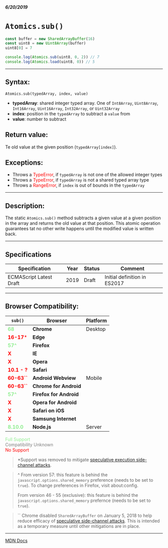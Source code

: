 ##### 6/20/2019
# `Atomics.sub()`

```js
const buffer = new SharedArrayBuffer(16)
const uint8 = new Uint8Array(buffer)
uint8[0] = 7

console.log(Atomics.sub(uint8, 0, 2)) // 7
console.log(Atomics.load(uint8, 0)) // 5
```

---

## Syntax:
`Atomics.sub(typedArray, index, value)`

* **typedArray**: shared integer typed array.  One of `Int8Array`, `Uint8Array`, `Int16Array`, `Uint16Array`, `Int32Array`, or `Uint32Array`
* **index**: position in the `typedArray` to subtract a `value` from
* **value**: number to subtract

## Return value:
Te old value at the given position (`typedArray[index]`).

## Exceptions:
* Throws a <span style="color: red">TypeError</span>, if `typedArray` is not one of the allowed integer types
* Throws a <span style="color: red">TypeError</span>, if `typedArray` is not a shared typed array type
* Throws a <span style="color: red">RangeError</span>, if `index` is out of bounds in the `typedArray`

---

## Description:
The static `Atomics.sub()` method subtracts a given value at a given position in the array and returns the old value at that position.  This atomic operation guarantees tat no other write happens until the modified value is written back.

---

## Specifications
| Specification | Year | Status | Comment |
|---|---|---|---|
| ECMAScript Latest Draft | 2019 | Draft | Initial definition in ES2017 |

---

## Browser Compatibility:
| `sub()` | Browser | Platform |
|---|---|---|
| <span style="color: lightgreen">**68**</span> | **Chrome** | Desktop | 
| <span style="color: red">**16-17***</span> | **Edge** || 
| <span style="color: lightgreen">**57^**</span> | **Firefox** || 
| <span style="color: red">**X**</span> | **IE** || 
| <span style="color: red">**X**</span> | **Opera** || 
| <span style="color: red">**10.1 - ?**</span> | **Safari** || 
| <span style="color: red">**60-63``**</span> | **Android Webview** | Mobile | 
| <span style="color: red">**60-63``**</span> | **Chrome for Android** || 
| <span style="color: lightgreen">**57^**</span> | **Firefox for Android** || 
| <span style="color: red">**X**</span> | **Opera for Android** || 
| <span style="color: red">**X**</span> | **Safari on iOS** || 
| <span style="color: red">**X**</span> | **Samsung Internet** || 
| <span style="color: lightgreen">**8.10.0**</span> | **Node.js** | Server | 

<span style="color: lightgreen">Full Support</span>  
<span style="color: grey">Compatibility Unknown</span>  
<span style="color: red">No Support</span>

  > *Support was removed to mitigate [speculative execution side-channel attacks](https://blogs.windows.com/msedgedev/2018/01/03/speculative-execution-mitigations-microsoft-edge-internet-explorer/).
 
  > ^ From version 57: this feature is behind the `javascript.options.shared_memory` preference (needs to be set to `true`).  To change preferences in Firefox, visit about:config.  
  > 
  > From version 46 - 55 (exclusive): this feature is behind the `javascript.options.shared_memory` prefernce (needs to be set to `true`).

  > `` Chrome disabled `SharedArrayBuffer` on January 5, 2018 to help reduce efficacy of [speculative side-channel attacks](https://www.chromium.org/Home/chromium-security/ssca).  This is intended as a temporary measure until other mitigations are in place.

---

[MDN Docs](https://developer.mozilla.org/en-US/docs/Web/JavaScript/Reference/Global_Objects/Atomics/sub)
